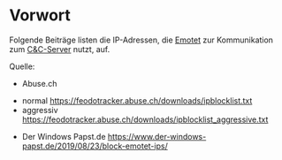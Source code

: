 # Vorwort
Folgende Beiträge listen die IP-Adressen, die [Emotet](https://de.wikipedia.org/wiki/Emotet) zur Kommunikation zum [C&C-Server](https://en.wikipedia.org/wiki/Command_and_control) nutzt, auf.


Quelle: 
- Abuse.ch
+ normal https://feodotracker.abuse.ch/downloads/ipblocklist.txt
+ aggressiv https://feodotracker.abuse.ch/downloads/ipblocklist_aggressive.txt
- Der Windows Papst.de https://www.der-windows-papst.de/2019/08/23/block-emotet-ips/
